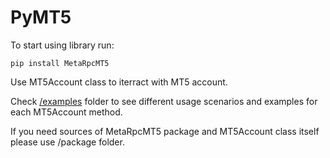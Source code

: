 # PyMT5

To start using library run:
```
pip install MetaRpcMT5 
```
Use MT5Account class to iterract with MT5 account.

Check [/examples](https://github.com/MetaRPC/PyMT5/tree/main/examples) folder to see different usage scenarios and examples for each MT5Account method.

If you need sources of MetaRpcMT5 package and MT5Account class itself please use /package folder.
